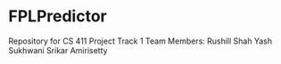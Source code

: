 # FPLPredictor
Repository for CS 411 Project Track 1
Team Members:
Rushill Shah
Yash Sukhwani
Srikar Amirisetty
